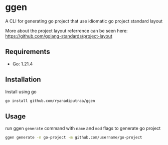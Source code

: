 # ggen
A CLI for generating go project that use idiomatic go project standard layout

More about the project layout referrence can be seen here:
https://github.com/golang-standards/project-layout


## Requirements
- Go: 1.21.4

## Installation

Install using go
```bash
go install github.com/ryanadiputraa/ggen
```

## Usage
run ggen `generate` command with `name` and `mod` flags to generate go project
```bash
ggen generate -n go-project -m github.com/username/go-project
```
